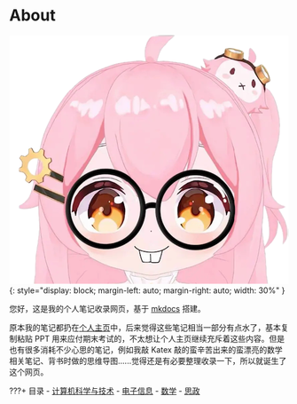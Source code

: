 # About

![镇站图](./assets/logo.png){: style="display: block; margin-left: auto; margin-right: auto; width: 30%" }

您好，这是我的个人笔记收录网页，基于 [mkdocs](https://www.mkdocs.org) 搭建。

原本我的笔记都扔在[个人主页](https://fuuzen.github.io)中，后来觉得这些笔记相当一部分有点水了，基本复制粘贴 PPT 用来应付期末考试的，不太想让个人主页继续充斥着这些内容。但是也有很多消耗不少心思的笔记，例如我敲 Katex 敲的蛮辛苦出来的蛮漂亮的数学相关笔记、背书时做的思维导图......觉得还是有必要整理收录一下，所以就诞生了这个网页。

???+ 目录
    - [计算机科学与技术](/notebook/cs)
    - [电子信息](/notebook/ie)
    - [数学](/notebook/math)
    - [思政](/notebook/si-zheng)
